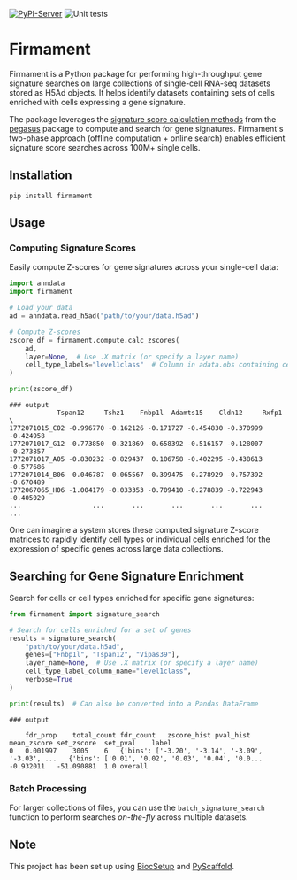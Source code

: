 [![PyPI-Server](https://img.shields.io/pypi/v/firmament.svg)](https://pypi.org/project/firmament/)
![Unit tests](https://github.com/genentech/firmament/actions/workflows/run-tests.yml/badge.svg)
# Firmament

Firmament is a Python package for performing high-throughput gene signature searches on large collections of single-cell RNA-seq datasets stored as H5Ad objects. It helps identify datasets containing sets of cells enriched with cells expressing a gene signature.

The package leverages the [signature score calculation methods](https://github.com/lilab-bcb/pegasus/blob/master/signature_score.pdf) from the [pegasus](https://github.com/lilab-bcb/pegasus) package to compute and search for gene signatures. Firmament's two-phase approach (offline computation + online search) enables efficient signature score searches across 100M+ single cells.

## Installation

```shell
pip install firmament
```

## Usage

### Computing Signature Scores

Easily compute Z-scores for gene signatures across your single-cell data:

```python
import anndata
import firmament

# Load your data
ad = anndata.read_h5ad("path/to/your/data.h5ad")

# Compute Z-scores
zscore_df = firmament.compute.calc_zscores(
    ad, 
    layer=None,  # Use .X matrix (or specify a layer name)
    cell_type_labels="level1class"  # Column in adata.obs containing cell type labels
)

print(zscore_df)
```

    ### output
                Tspan12     Tshz1    Fnbp1l  Adamts15    Cldn12     Rxfp1  \
    1772071015_C02 -0.996770 -0.162126 -0.171727 -0.454830 -0.370999 -0.424958   
    1772071017_G12 -0.773850 -0.321869 -0.658392 -0.516157 -0.128007 -0.273857   
    1772071017_A05 -0.830232 -0.829437  0.106758 -0.402295 -0.438613 -0.577686   
    1772071014_B06  0.046787 -0.065567 -0.399475 -0.278929 -0.757392 -0.670489   
    1772067065_H06 -1.004179 -0.033353 -0.709410 -0.278839 -0.722943 -0.405029   
    ...                  ...       ...       ...       ...       ...       ...   

One can imagine a system stores these computed signature Z-score matrices to rapidly identify cell types or individual cells enriched for the expression of specific genes across large data collections.

## Searching for Gene Signature Enrichment

Search for cells or cell types enriched for specific gene signatures:

```python
from firmament import signature_search

# Search for cells enriched for a set of genes
results = signature_search(
    "path/to/your/data.h5ad",
    genes=["Fnbp1l", "Tspan12", "Vipas39"],
    layer_name=None,  # Use .X matrix (or specify a layer name)
    cell_type_label_column_name="level1class",
    verbose=True
)

print(results)  # Can also be converted into a Pandas DataFrame
```

    ### output

        fdr_prop	total_count	fdr_count	zscore_hist	pval_hist	mean_zscore	set_zscore	set_pval	label
    0	0.001997	3005	6	{'bins': ['-3.20', '-3.14', '-3.09', '-3.03', ...	{'bins': ['0.01', '0.02', '0.03', '0.04', '0.0...	-0.932011	-51.090881	1.0	overall


### Batch Processing

For larger collections of files, you can use the `batch_signature_search` function to perform searches _on-the-fly_ across multiple datasets.

<!-- pyscaffold-notes -->

## Note

This project has been set up using [BiocSetup](https://github.com/biocpy/biocsetup)
and [PyScaffold](https://pyscaffold.org/).
